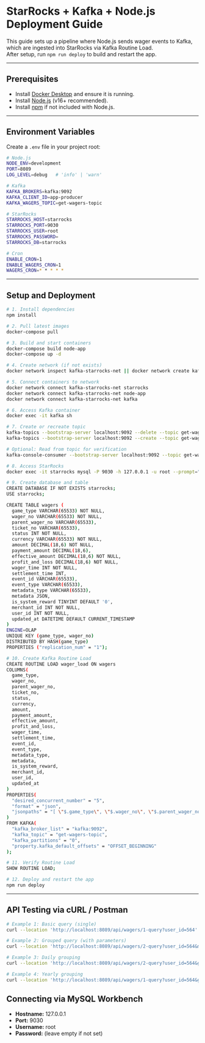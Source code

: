 # StarRocks + Kafka + Node.js Deployment Guide

This guide sets up a pipeline where Node.js sends wager events to Kafka, which are ingested into StarRocks via Kafka Routine Load.  
After setup, run `npm run deploy` to build and restart the app.

---
## Prerequisites

- Install [Docker Desktop](https://www.docker.com/products/docker-desktop) and ensure it is running.
- Install [Node.js](https://nodejs.org/) (v16+ recommended).
- Install [npm](https://www.npmjs.com/get-npm) if not included with Node.js.
---

## Environment Variables

Create a `.env` file in your project root:

```bash
# Node.js
NODE_ENV=development
PORT=8089
LOG_LEVEL=debug   # 'info' | 'warn'

# Kafka
KAFKA_BROKERS=kafka:9092
KAFKA_CLIENT_ID=app-producer
KAFKA_WAGERS_TOPIC=get-wagers-topic

# StarRocks
STARROCKS_HOST=starrocks
STARROCKS_PORT=9030
STARROCKS_USER=root
STARROCKS_PASSWORD=
STARROCKS_DB=starrocks

# Cron
ENABLE_CRON=1
ENABLE_WAGERS_CRON=1
WAGERS_CRON=* * * * *

```
---

## Setup and Deployment

```bash
# 1. Install dependencies
npm install

# 2. Pull latest images
docker-compose pull

# 3. Build and start containers
docker-compose build node-app
docker-compose up -d

# 4. Create network (if not exists)
docker network inspect kafka-starrocks-net || docker network create kafka-starrocks-net

# 5. Connect containers to network
docker network connect kafka-starrocks-net starrocks
docker network connect kafka-starrocks-net node-app
docker network connect kafka-starrocks-net kafka

# 6. Access Kafka container
docker exec -it kafka sh

# 7. Create or recreate topic
kafka-topics --bootstrap-server localhost:9092 --delete --topic get-wagers-topic
kafka-topics --bootstrap-server localhost:9092 --create --topic get-wagers-topic --partitions 1 --replication-factor 1

# Optional: Read from topic for verification
kafka-console-consumer --bootstrap-server localhost:9092 --topic get-wagers-topic --from-beginning

# 8. Access StarRocks
docker exec -it starrocks mysql -P 9030 -h 127.0.0.1 -u root --prompt="StarRocks > "

# 9. Create database and table
CREATE DATABASE IF NOT EXISTS starrocks;
USE starrocks;

CREATE TABLE wagers (
  game_type VARCHAR(65533) NOT NULL,
  wager_no VARCHAR(65533) NOT NULL,
  parent_wager_no VARCHAR(65533),
  ticket_no VARCHAR(65533),
  status INT NOT NULL,
  currency VARCHAR(65533) NOT NULL,
  amount DECIMAL(18,6) NOT NULL,
  payment_amount DECIMAL(18,6),
  effective_amount DECIMAL(18,6) NOT NULL,
  profit_and_loss DECIMAL(18,6) NOT NULL,
  wager_time INT NOT NULL,
  settlement_time INT,
  event_id VARCHAR(65533),
  event_type VARCHAR(65533),
  metadata_type VARCHAR(65533),
  metadata JSON,
  is_system_reward TINYINT DEFAULT '0',
  merchant_id INT NOT NULL,
  user_id INT NOT NULL,
  updated_at DATETIME DEFAULT CURRENT_TIMESTAMP
)
ENGINE=OLAP
UNIQUE KEY (game_type, wager_no)
DISTRIBUTED BY HASH(game_type)
PROPERTIES ("replication_num" = "1");

# 10. Create Kafka Routine Load
CREATE ROUTINE LOAD wager_load ON wagers
COLUMNS(
  game_type,
  wager_no,
  parent_wager_no,
  ticket_no,
  status,
  currency,
  amount,
  payment_amount,
  effective_amount,
  profit_and_loss,
  wager_time,
  settlement_time,
  event_id,
  event_type,
  metadata_type,
  metadata,
  is_system_reward,
  merchant_id,
  user_id,
  updated_at
)
PROPERTIES(
  "desired_concurrent_number" = "5",
  "format" = "json",
  "jsonpaths" = "[ \"$.game_type\", \"$.wager_no\", \"$.parent_wager_no\", \"$.ticket_no\", \"$.status\", \"$.currency\", \"$.amount\", \"$.payment_amount\", \"$.effective_amount\", \"$.profit_and_loss\", \"$.wager_time\", \"$.settlement_time\", \"$.event_id\", \"$.event_type\", \"$.metadata_type\", \"$.metadata\", \"$.is_system_reward\", \"$.merchant_id\", \"$.user_id\", \"$.updated_at\" ]"
)
FROM KAFKA(
  "kafka_broker_list" = "kafka:9092",
  "kafka_topic" = "get-wagers-topic",
  "kafka_partitions" = "0",
  "property.kafka_default_offsets" = "OFFSET_BEGINNING"
);

# 11. Verify Routine Load
SHOW ROUTINE LOAD;

# 12. Deploy and restart the app
npm run deploy
```

---

## API Testing via cURL / Postman
```bash
# Example 1: Basic query (single)
curl --location 'http://localhost:8089/api/wagers/1-query?user_id=564'

# Example 2: Grouped query (with parameters)
curl --location 'http://localhost:8089/api/wagers/2-query?user_id=564&merchant_id=8&game_type=slots&group_by=month&from=2025-10-01&to=2025-10-29'

# Example 3: Daily grouping
curl --location 'http://localhost:8089/api/wagers/2-query?user_id=564&group_by=day&from=2025-10-01&to=2025-10-29'

# Example 4: Yearly grouping
curl --location 'http://localhost:8089/api/wagers/1-query?user_id=564&group_by=year&from=2020-01-01&to=2025-10-29'
```

## Connecting via MySQL Workbench

- **Hostname:** 127.0.0.1
- **Port:** 9030
- **Username:** root
- **Password:** (leave empty if not set)

